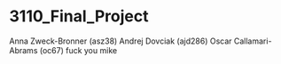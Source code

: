 # 3110_Final_Project
Anna Zweck-Bronner (asz38)
Andrej Dovciak (ajd286)
Oscar Callamari-Abrams (oc67)
fuck you mike 

